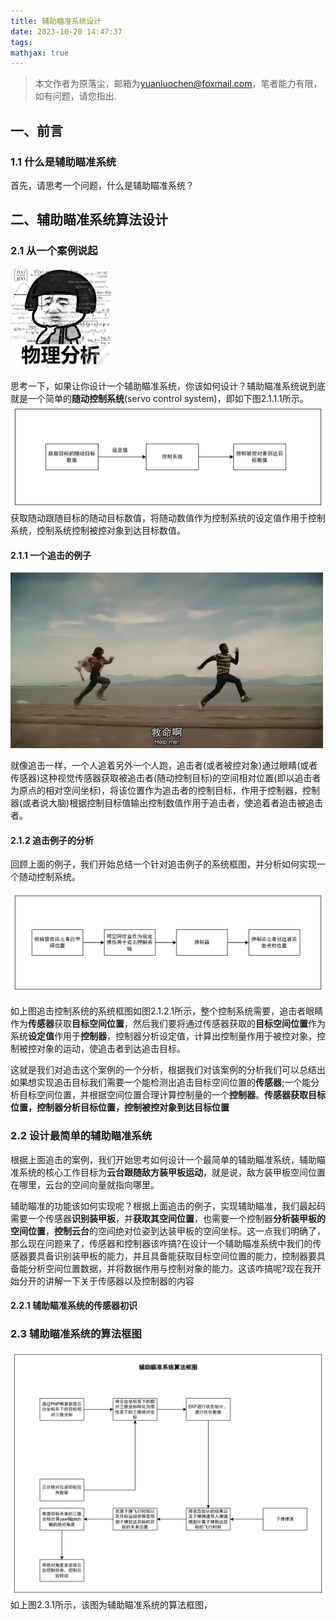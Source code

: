 ```yaml
---
title: 辅助瞄准系统设计
date: 2023-10-20 14:47:37
tags:
mathjax: true
---
```


>本文作者为原落尘，邮箱为<yuanluochen@foxmail.com>，笔者能力有限，如有问题，请您指出.

## 一、前言

### 1.1 什么是辅助瞄准系统

首先，请思考一个问题，什么是辅助瞄准系统？

## 二、辅助瞄准系统算法设计

### 2.1 从一个案例说起

![图2.1.1](辅助瞄准系统设计/2023-10-20-14-43-07.png)

思考一下，如果让你设计一个辅助瞄准系统，你该如何设计？辅助瞄准系统说到底就是一个简单的**随动控制系统**(servo control system)，即如下图2.1.1.1所示。![图2.1.1.1](辅助瞄准系统设计/2023-10-20-16-01-43.png)获取随动跟随目标的随动目标数值，将随动数值作为控制系统的设定值作用于控制系统，控制系统控制被控对象到达目标数值。

#### 2.1.1 一个追击的例子

![图2.1.1.2](辅助瞄准系统设计/2023-10-20-16-04-26.png)

就像追击一样，一个人追着另外一个人跑，追击者(或者被控对象)通过眼睛(或者传感器)这种视觉传感器获取被追击者(随动控制目标)的空间相对位置(即以追击者为原点的相对空间坐标)，将该位置作为追击者的控制目标，作用于控制器，控制器(或者说大脑)根据控制目标值输出控制数值作用于追击者，使追着者追击被追击者。

#### 2.1.2 追击例子的分析

回顾上面的例子，我们开始总结一个针对追击例子的系统框图，并分析如何实现一个随动控制系统。

![图2.1.2.1](辅助瞄准系统设计/2023-10-20-23-52-14.png)

如上图追击控制系统的系统框图如图2.1.2.1所示，整个控制系统需要，追击者眼睛作为**传感器**获取**目标空间位置**，然后我们要将通过传感器获取的**目标空间位置**作为系统**设定值**作用于**控制器**，控制器分析设定值，计算出控制量作用于被控对象，控制被控对象的运动，使追击者到达追击目标。

这就是我们对追击这个案例的一个分析，根据我们对该案例的分析我们可以总结出如果想实现追击目标我们需要一个能检测出追击目标空间位置的**传感器**;一个能分析目标空间位置，并根据空间位置合理计算控制量的一个**控制器**。**传感器获取目标位置，控制器分析目标位置，控制被控对象到达目标位置**

### 2.2 设计最简单的辅助瞄准系统

根据上面追击的案例，我们开始思考如何设计一个最简单的辅助瞄准系统，辅助瞄准系统的核心工作目标为**云台跟随敌方装甲板运动**，就是说，敌方装甲板空间位置在哪里，云台的空间向量就指向哪里。

辅助瞄准的功能该如何实现呢？根据上面追击的例子，实现辅助瞄准，我们最起码需要一个传感器**识别装甲板**，并**获取其空间位置**，也需要一个控制器**分析装甲板的空间位置**，**控制云台**的空间绝对位姿到达装甲板的空间坐标。这一点我们明确了，那么现在问题来了，传感器和控制器该咋搞?在设计一个辅助瞄准系统中我们的传感器要具备识别装甲板的能力，并且具备能获取目标空间位置的能力，控制器要具备能分析空间位置数据，并将数据作用与控制对象的能力。这该咋搞呢?现在我开始分开的讲解一下关于传感器以及控制器的内容

#### 2.2.1 辅助瞄准系统的传感器初识



### 2.3 辅助瞄准系统的算法框图

![图2.3.1](辅助瞄准系统设计/2023-10-20-14-34-39.png)如上图2.3.1所示，该图为辅助瞄准系统的算法框图，
